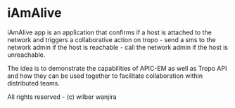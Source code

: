 # iAmAlive

iAmAlive app is an application that confirms if a host is attached to the network and triggers a collaborative action on tropo - send a sms to the network admin if the host is reachable - call the network admin if the host is unreachable.

The idea is to demonstrate the capabilities of APIC-EM as well as Tropo API and how they can be used together to facilitate collaboration within distributed teams.

All rights reserved - (c) wilber wanjira
